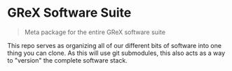 # GReX Software Suite
> Meta package for the entire GReX software suite

This repo serves as organizing all of our different bits of software into one thing you can clone.
As this will use git submodules, this also acts as a way to "version" the complete software stack.
